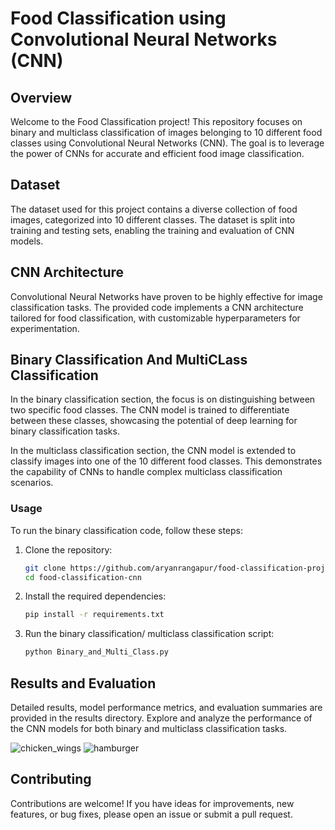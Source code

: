# Food Classification using Convolutional Neural Networks (CNN)

## Overview

Welcome to the Food Classification project! This repository focuses on binary and multiclass classification of images belonging to 10 different food classes using Convolutional Neural Networks (CNN). The goal is to leverage the power of CNNs for accurate and efficient food image classification.

## Dataset

The dataset used for this project contains a diverse collection of food images, categorized into 10 different classes. The dataset is split into training and testing sets, enabling the training and evaluation of CNN models.

## CNN Architecture

Convolutional Neural Networks have proven to be highly effective for image classification tasks. The provided code implements a CNN architecture tailored for food classification, with customizable hyperparameters for experimentation.

## Binary Classification And MultiCLass Classification

In the binary classification section, the focus is on distinguishing between two specific food classes. The CNN model is trained to differentiate between these classes, showcasing the potential of deep learning for binary classification tasks.

In the multiclass classification section, the CNN model is extended to classify images into one of the 10 different food classes. This demonstrates the capability of CNNs to handle complex multiclass classification scenarios.

### Usage

To run the binary classification code, follow these steps:

1. Clone the repository:

   ```bash
   git clone https://github.com/aryanrangapur/food-classification-project.git
   cd food-classification-cnn
2. Install the required dependencies:
   ```bash
   pip install -r requirements.txt
3. Run the binary classification/ multiclass classification script:
   ```bash
   python Binary_and_Multi_Class.py

## Results and Evaluation
Detailed results, model performance metrics, and evaluation summaries are provided in the results directory. Explore and analyze the performance of the CNN models for both binary and multiclass classification tasks.


![chicken_wings](https://media.githubusercontent.com/media/aryanrangapur/Food-Classification-Project/main/results/chicker_wings.png?token=BE5STDLDG22JL3UPRF6NCFLF2TTYE)  ![hamburger](https://media.githubusercontent.com/media/aryanrangapur/Food-Classification-Project/main/results/hamburger.png?token=BE5STDKHDALQY7SFRKCCFOTF2TTZM)

## Contributing
Contributions are welcome! If you have ideas for improvements, new features, or bug fixes, please open an issue or submit a pull request.
